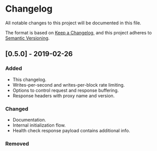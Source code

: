 # Changelog
All notable changes to this project will be documented in this file.

The format is based on [Keep a Changelog](https://keepachangelog.com/en/1.0.0/),
and this project adheres to [Semantic Versioning](https://semver.org/spec/v2.0.0.html).

## [0.5.0] - 2019-02-26
### Added
- This changelog.
- Writes-per-second and writes-per-block rate limiting.
- Options to control request and response buffering.
- Response headers with proxy name and version.

### Changed
- Documentation.
- Internal initialization flow.
- Health check response payload contains additional info.

### Removed

